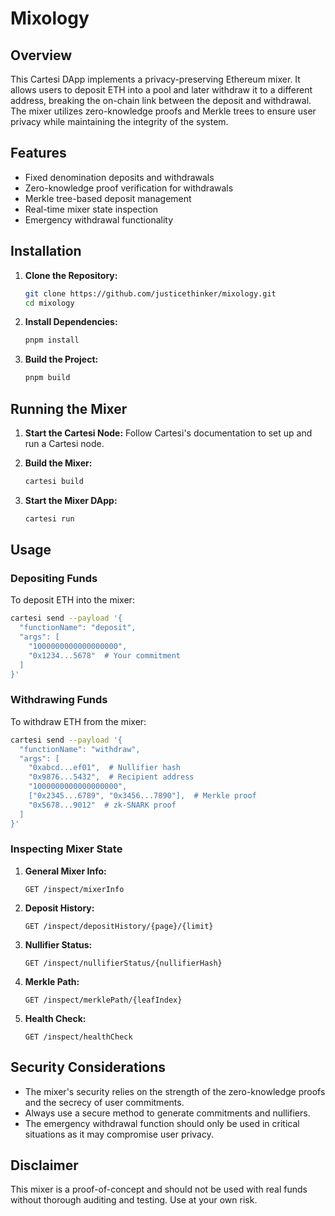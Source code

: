 # Mixology

## Overview

This Cartesi DApp implements a privacy-preserving Ethereum mixer. It allows users to deposit ETH into a pool and later withdraw it to a different address, breaking the on-chain link between the deposit and withdrawal. The mixer utilizes zero-knowledge proofs and Merkle trees to ensure user privacy while maintaining the integrity of the system.

## Features

- Fixed denomination deposits and withdrawals
- Zero-knowledge proof verification for withdrawals
- Merkle tree-based deposit management
- Real-time mixer state inspection
- Emergency withdrawal functionality

## Installation

1. **Clone the Repository:**

   ```bash
   git clone https://github.com/justicethinker/mixology.git
   cd mixology
   ```

2. **Install Dependencies:**

   ```bash
   pnpm install
   ```

3. **Build the Project:**
   ```bash
   pnpm build
   ```

## Running the Mixer

1. **Start the Cartesi Node:**
   Follow Cartesi's documentation to set up and run a Cartesi node.

2. **Build the Mixer:**

   ```bash
   cartesi build
   ```

3. **Start the Mixer DApp:**
   ```bash
   cartesi run
   ```

## Usage

### Depositing Funds

To deposit ETH into the mixer:

```bash
cartesi send --payload '{
  "functionName": "deposit",
  "args": [
    "1000000000000000000",
    "0x1234...5678"  # Your commitment
  ]
}'
```

### Withdrawing Funds

To withdraw ETH from the mixer:

```bash
cartesi send --payload '{
  "functionName": "withdraw",
  "args": [
    "0xabcd...ef01",  # Nullifier hash
    "0x9876...5432",  # Recipient address
    "1000000000000000000",
    ["0x2345...6789", "0x3456...7890"],  # Merkle proof
    "0x5678...9012"  # zk-SNARK proof
  ]
}'
```

### Inspecting Mixer State

1. **General Mixer Info:**

   ```
   GET /inspect/mixerInfo
   ```

2. **Deposit History:**

   ```
   GET /inspect/depositHistory/{page}/{limit}
   ```

3. **Nullifier Status:**

   ```
   GET /inspect/nullifierStatus/{nullifierHash}
   ```

4. **Merkle Path:**

   ```
   GET /inspect/merklePath/{leafIndex}
   ```

5. **Health Check:**
   ```
   GET /inspect/healthCheck
   ```

## Security Considerations

- The mixer's security relies on the strength of the zero-knowledge proofs and the secrecy of user commitments.
- Always use a secure method to generate commitments and nullifiers.
- The emergency withdrawal function should only be used in critical situations as it may compromise user privacy.

## Disclaimer

This mixer is a proof-of-concept and should not be used with real funds without thorough auditing and testing. Use at your own risk.
